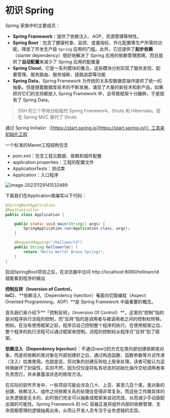 # 初识 Spring

Spring 家族中的主要成员：

- **Spring Framework**：提供了依赖注入、AOP、资源管理等特性。
- **Spring Boot**：包含了健康检查、监控、度量指标、外化配置等生产所需的功能，降低了开发生产级 `Spring` 应用的门槛。此外，它还提供了**起步依赖**（starter dependency）很好地解决了 Spring 应用的依赖管理困境，而且提供了**自动配置**来减少了 Spring 应用的配置量
- **Spring Cloud**，它是一系列模块的集合，这些模块分别实现了服务发现、配置管理、服务路由、服务熔断、链路追踪等功能
- **Spring Data**，Spring Framework 为传统的关系型数据库操作提供了统一的抽象。但是随着数据库技术的不断发展，涌现了大量的新技术和新产品，如果把对它们的支持都放入 Spring Framework 中，会导致框架十分臃肿，于是就有了 Spring Data。



> SSH 的三个字母分别指代 Spring Framework、Struts 和 Hibernate。现在 Spring MVC 替代了 Struts



通过 Spring Initializr（[https://start.spring.io](https://start.spring.io/)）工具来初始化工程



一个标准的Maven工程结构包含

-  pom.xml：包含工程元数据、依赖和插件配置
-  application.properties：工程的配置文件
- ApplicationTests：测试类
- Application：入口程序

![image-20231129141532489](C:\Users\AtsukoRuo\AppData\Roaming\Typora\typora-user-images\image-20231129141532489.png)



下面我们在Application类编写以下代码：

~~~java
@SpringBootApplication
@RestController
public class Application {

    public static void main(String[] args) {
        SpringApplication.run(Application.class, args);
    }

    @RequestMapping("/helloworld")
    public String helloworld() {
        return "Hello World! Bravo Spring!";
    }
}
~~~

启动SpringBoot项目之后，在浏览器中访问 http://localhost:8080/helloworld 就能看到程序的输出





**控制反转（Inversion of Control，IoC）**、**依赖注入（Dependency Injection）**与**面向切面编程（Aspect Oriented Programming，AOP）**是 Spring Framework 中最重要的概念。



首先我们来介绍下**「控制反转」（Inversion Of Control）**。这里的“控制”指的是对程序执行流程的控制，而“反转”指的是调用者与被调用者之间的控制权转移。例如，在没有使用框架之前，程序员自己控制整个程序的执行。在使用框架之后，整个程序的执行流程可以通过框架来控制。流程的控制权从程序员“反转”到了框架。



**依赖注入（Dependency Injection）**：不通过new()的方式在类内部创建依赖类对象，而是将依赖的类对象在外部创建好之后，通过构造函数、函数参数等方式传递（注入）给类使用。也就是说，将对象的创建反转给上层来处理。读者可能认为这样做破坏了封装性，实则不然，因为仅仅是将私有状态的初始化操作交给调用者来负责而已，并未暴露该状态的修改方法。

在实际的软件开发中，一些项目可能会涉及几十、上百、甚至几百个类，类对象的创建、依赖注入、组件之间依赖关系的处理会变得非常复杂。而这些工作跟具体的业务逻辑是无关的，此时我们完全可以抽象成框架来自动完成，从而减少手动装配出错的可能性。Spring Framework 的 IoC 容器正是将组件内部的依赖管理、生命周期管理的逻辑抽离出来，从而让开发人员专注于业务逻辑的实现。